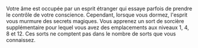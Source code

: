 Votre âme est occupée par un esprit étranger qui essaye parfois de prendre le contrôle de votre conscience. Cependant, lorsque vous dormez, l'esprit vous murmure des secrets magiques. Vous apprenez un sort de sorcière supplémentaire pour lequel vous avez des emplacements aux niveaux 1, 4, 8 et 12. Ces sorts ne comptent pas dans le nombre de sorts que vous connaissez.
